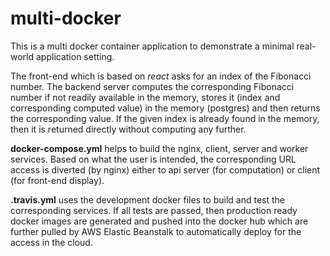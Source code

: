 # multi-docker

This is a multi docker container application to demonstrate a minimal real-world application setting.

The front-end which is based on *react* asks for an index of the Fibonacci number.
The backend server computes the corresponding Fibonacci number if not readily available in the memory, stores it (index and corresponding computed value) in the memory (postgres) and then returns the corresponding value.
If the given index is already found in the memory, then it is returned directly without computing any further.

**docker-compose.yml** helps to build the nginx, client, server and worker services.
Based on what the user is intended, the corresponding URL access is diverted  (by nginx) either to api server (for computation) or client (for front-end display).

**.travis.yml** uses the development docker files to build and test the corresponding services. If all tests are passed, then production ready docker images are generated and pushed into the docker hub which are further pulled by AWS Elastic Beanstalk to automatically deploy for the access in the cloud.
